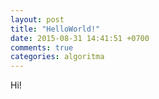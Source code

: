 ```yaml
---
layout: post
title: "HelloWorld!"
date: 2015-08-31 14:41:51 +0700
comments: true
categories: algoritma
---
```


Hi!
